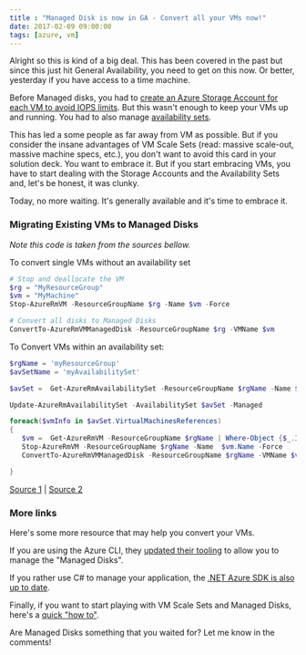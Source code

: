 ```yaml
---
title : "Managed Disk is now in GA - Convert all your VMs now!"
date: 2017-02-09 09:00:00
tags: [azure, vm]
---
```


Alright so this is kind of a big deal. This has been covered in the past but since this just hit General Availability, you need to get on this now. Or better, yesterday if you have access to a time machine.

Before Managed disks, you had to [create an Azure Storage Account for each VM to avoid IOPS limits](https://docs.microsoft.com/en-us/azure/virtual-machines/virtual-machines-windows-guidance-compute-single-vm#disk-and-storage-recommendations). But this wasn't enough to keep your VMs up and running. You had to also manage [availability sets](https://docs.microsoft.com/en-us/azure/virtual-machines/virtual-machines-windows-guidance-compute-single-vm#availability-considerations).

This has led a some people as far away from VM as possible. But if you consider the insane advantages of VM Scale Sets (read: massive scale-out, massive machine specs, etc.), you don't want to avoid this card in your solution deck. You want to embrace it. But if you start embracing VMs, you have to start dealing with the Storage Accounts and the Availability Sets and, let's be honest, it was clunky.

Today, no more waiting. It's generally available and it's time to embrace it.

### Migrating Existing VMs to Managed Disks
*Note this code is taken from the sources bellow.*

To convert single VMs without an availability set
```powershell
# Stop and deallocate the VM
$rg = "MyResourceGroup"
$vm = "MyMachine"
Stop-AzureRmVM -ResourceGroupName $rg -Name $vm -Force

# Convert all disks to Managed Disks
ConvertTo-AzureRmVMManagedDisk -ResourceGroupName $rg -VMName $vm
```

To Convert VMs within an availability set:
```powershell
$rgName = 'myResourceGroup'
$avSetName = 'myAvailabilitySet'

$avSet =  Get-AzureRmAvailabilitySet -ResourceGroupName $rgName -Name $avSetName

Update-AzureRmAvailabilitySet -AvailabilitySet $avSet -Managed

foreach($vmInfo in $avSet.VirtualMachinesReferences)
{
   $vm =  Get-AzureRmVM -ResourceGroupName $rgName | Where-Object {$_.Id -eq $vmInfo.id}
   Stop-AzureRmVM -ResourceGroupName $rgName -Name  $vm.Name -Force
   ConvertTo-AzureRmVMManagedDisk -ResourceGroupName $rgName -VMName $vm.Name

}
```

[Source 1](https://docs.microsoft.com/en-us/azure/virtual-machines/virtual-machines-windows-migrate-to-managed-disks)
|
[Source 2](https://docs.microsoft.com/en-us/azure/virtual-machines/virtual-machines-windows-convert-unmanaged-to-managed-disks#convert-existing-azure-vms-to-managed-disks-of-the-same-storage-type)

### More links

Here's some more resource that may help you convert your VMs.

If you are using the Azure CLI, they [updated their tooling](https://azure.microsoft.com/en-us/blog/azure-cli-managed-disks/) to allow you to manage the "Managed Disks".

If you rather use C# to manage your application, the [.NET Azure SDK is also up to date](https://azure.microsoft.com/en-us/blog/net-manage-azure-managed-disks/).

Finally, if you want to start playing with VM Scale Sets and Managed Disks, here's a [quick "how to"](https://docs.microsoft.com/en-us/azure/virtual-machine-scale-sets/virtual-machine-scale-sets-attached-disks).

Are Managed Disks something that you waited for? Let me know in the comments!
